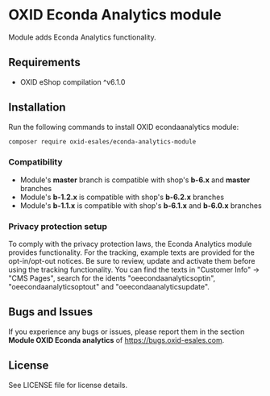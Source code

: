 OXID Econda Analytics module
============================

Module adds Econda Analytics functionality.

## Requirements

* OXID eShop compilation ^v6.1.0

## Installation

Run the following commands to install OXID econdaanalytics module:

```bash
composer require oxid-esales/econda-analytics-module
```

### Compatibility

- Module's **master** branch is compatible with shop's **b-6.x** and **master** branches
- Module's **b-1.2.x** is compatible with shop's **b-6.2.x** branches
- Module's **b-1.1.x** is compatible with shop's **b-6.1.x** and **b-6.0.x** branches

### Privacy protection setup

To comply with the privacy protection laws, the Econda Analytics module provides functionality.
For the tracking, example texts are provided for the opt-in/opt-out notices.
Be sure to review, update and activate them before using the tracking functionality.
You can find the texts in "Customer Info" -> "CMS Pages", search for the idents "oeecondaanalyticsoptin",
"oeecondaanalyticsoptout" and "oeecondaanalyticsupdate".

## Bugs and Issues

If you experience any bugs or issues, please report them in the section **Module OXID Econda analytics** of https://bugs.oxid-esales.com.

## License

See LICENSE file for license details.

